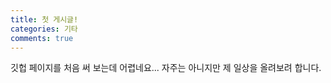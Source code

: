 ```yaml
---
title: 첫 게시글!
categories: 기타
comments: true
---
```

깃헙 페이지를 처음 써 보는데 어렵네요...
자주는 아니지만 제 일상을 올려보려 합니다.